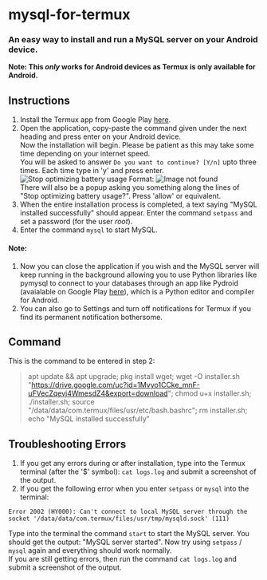 # mysql-for-termux
### An easy way to install and run a MySQL server on your Android device.
**Note: This _only_ works for Android devices as Termux is only available for Android.**

## Instructions
1. Install the Termux app from Google Play [here](https://play.google.com/store/apps/details?id=com.termux).
2. Open the application, copy-paste the command given under the next heading and press enter on your Android device.  
Now the installation will begin. Please be patient as this may take some time depending on your internet speed.  
You will be asked to answer `Do you want to continue? [Y/n]` upto three times. Each time type in 'y' and press enter.  
![Stop optimizing battery usage](mysql-for-termux/images/stop-optimizing-battery-usage.jpg)
Format: ![Image not found](mysql-for-termux/images/stop-optimizing-battery-usage.jpg)  
There will also be a popup asking you something along the lines of "Stop optimizing battery usage?". Press 'allow' or equivalent.
3. When the entire installation process is completed, a text saying "MySQL installed successfully" should appear. Enter the command `setpass` and set a password (for the user _root_).
4. Enter the command `mysql` to start MySQL.

#### Note:
1. Now you can close the application if you wish and the MySQL server will keep running in the background allowing you to use Python libraries like pymysql to connect to your databases through an app like Pydroid (avaialable on Google Play [here](https://play.google.com/store/apps/details/Pydroid_3_IDE_for_Python_3?id=ru.iiec.pydroid3)), which is a Python editor and compiler for Android.
2. You can also go to Settings and turn off notifications for Termux if you find its permanent notification bothersome.

## Command
This is the command to be entered in step 2:

> apt update && apt upgrade; pkg install wget; wget -O installer.sh "https://drive.google.com/uc?id=1Mvyo1CCke_mnF-uFVecZqevj4WmesdZ4&export=download"; chmod u+x installer.sh; ./installer.sh; source "/data/data/com.termux/files/usr/etc/bash.bashrc"; rm installer.sh; echo "MySQL installed successfully"


## Troubleshooting Errors
1. If you get any errors during or after installation, type into the Termux terminal (after the '$' symbol): `cat logs.log` and submit a screenshot of the output.
2. If you get the following error when you enter `setpass` or `mysql` into the terminal:     
```
Error 2002 (HY000): Can't connect to local MySQL server through the socket '/data/data/com.termux/files/usr/tmp/mysqld.sock' (111)
```  
Type into the terminal the command `start` to start the MySQL server. You should get the output: "MySQL server started". Now try using `setpass` / `mysql` again and everything should work normally.  
If you are still getting errors, then run the command `cat logs.log` and submit a screenshot of the output.
